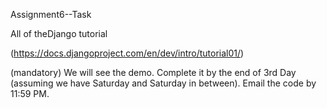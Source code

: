Assignment6--Task

All of theDjango tutorial

(https://docs.djangoproject.com/en/dev/intro/tutorial01/)

(mandatory)
We will see the demo. Complete it by the end of 3rd Day
(assuming we have Saturday and Saturday in between). Email
the code by 11:59 PM.
